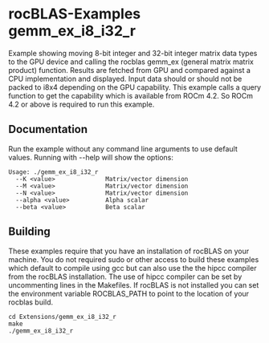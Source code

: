 # rocBLAS-Examples gemm_ex_i8_i32_r
Example showing moving 8-bit integer and 32-bit integer matrix data types to the GPU device and calling the rocblas gemm_ex (general matrix matrix product) function. Results are fetched from GPU and compared against a CPU implementation and displayed.  Input data should or should not be packed to i8x4 depending on the GPU capability. This example calls a query function to get the capability which is available from ROCm 4.2. So ROCm 4.2 or above is required to run this example.

## Documentation
Run the example without any command line arguments to use default values.
Running with --help will show the options:

    Usage: ./gemm_ex_i8_i32_r
      --K <value>              Matrix/vector dimension
      --M <value>              Matrix/vector dimension
      --N <value>              Matrix/vector dimension
      --alpha <value>          Alpha scalar
      --beta <value>           Beta scalar

## Building
These examples require that you have an installation of rocBLAS on your machine.  You do not required sudo or other access to build these examples which default to compile using gcc but can also use the the hipcc compiler from the rocBLAS installation.   The use of hipcc compiler can be set by uncommenting lines in the Makefiles.  If rocBLAS is not installed you can set the environment variable ROCBLAS_PATH to point to the location of your rocblas build.

    cd Extensions/gemm_ex_i8_i32_r
    make
    ./gemm_ex_i8_i32_r
